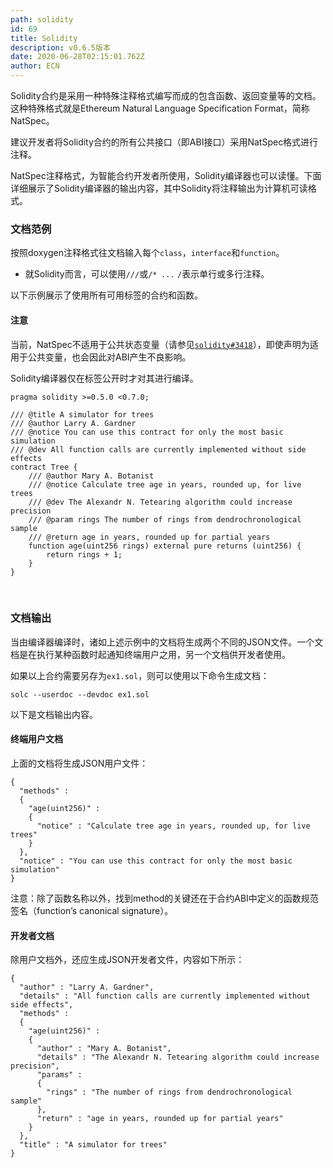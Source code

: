 ```yaml
---
path: solidity
id: 69
title: Solidity
description: v0.6.5版本
date: 2020-06-28T02:15:01.762Z
author: ECN
---
```



Solidity合约是采用一种特殊注释格式编写而成的包含函数、返回变量等的文档。这种特殊格式就是Ethereum Natural Language Specification Format，简称NatSpec。

建议开发者将Solidity合约的所有公共接口（即ABI接口）采用NatSpec格式进行注释。

NatSpec注释格式，为智能合约开发者所使用，Solidity编译器也可以读懂。下面详细展示了Solidity编译器的输出内容，其中Solidity将注释输出为计算机可读格式。

### 文档范例

按照doxygen注释格式往文档输入每个`class`，`interface`和`function`。

* 就Solidity而言，可以使用`///`或`/`_`* ...`_ `/`表示单行或多行注释。

以下示例展示了使用所有可用标签的合约和函数。

#### 注意

当前，NatSpec不适用于公共状态变量（请参见[`solidity#3418`](https://github.com/ethereum/solidity/issues/3418)），即使声明为适用于公共变量，也会因此对ABI产生不良影响。

Solidity编译器仅在标签公开时才对其进行编译。

```text
pragma solidity >=0.5.0 <0.7.0;

/// @title A simulator for trees
/// @author Larry A. Gardner
/// @notice You can use this contract for only the most basic simulation
/// @dev All function calls are currently implemented without side effects
contract Tree {
    /// @author Mary A. Botanist
    /// @notice Calculate tree age in years, rounded up, for live trees
    /// @dev The Alexandr N. Tetearing algorithm could increase precision
    /// @param rings The number of rings from dendrochronological sample
    /// @return age in years, rounded up for partial years
    function age(uint256 rings) external pure returns (uint256) {
        return rings + 1;
    }
}
```

<br/>

### 文档输出

当由编译器编译时，诸如上述示例中的文档将生成两个不同的JSON文件。一个文档是在执行某种函数时起通知终端用户之用，另一个文档供开发者使用。

如果以上合约需要另存为`ex1.sol`，则可以使用以下命令生成文档：

```text
solc --userdoc --devdoc ex1.sol
```

以下是文档输出内容。

#### 终端用户文档

上面的文档将生成JSON用户文件：

```text
{
  "methods" :
  {
    "age(uint256)" :
    {
      "notice" : "Calculate tree age in years, rounded up, for live trees"
    }
  },
  "notice" : "You can use this contract for only the most basic simulation"
}
```

注意：除了函数名称以外，找到method的关键还在于合约ABI中定义的函数规范签名（function’s canonical signature）。

#### 开发者文档

除用户文档外，还应生成JSON开发者文件，内容如下所示：

```text
{
  "author" : "Larry A. Gardner",
  "details" : "All function calls are currently implemented without side effects",
  "methods" :
  {
    "age(uint256)" :
    {
      "author" : "Mary A. Botanist",
      "details" : "The Alexandr N. Tetearing algorithm could increase precision",
      "params" :
      {
        "rings" : "The number of rings from dendrochronological sample"
      },
      "return" : "age in years, rounded up for partial years"
    }
  },
  "title" : "A simulator for trees"
}
```

